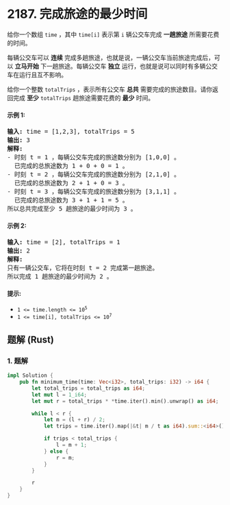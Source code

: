 # 2187. 完成旅途的最少时间
给你一个数组 `time` ，其中 `time[i]` 表示第 `i` 辆公交车完成 **一趟旅途** 所需要花费的时间。

每辆公交车可以 **连续** 完成多趟旅途，也就是说，一辆公交车当前旅途完成后，可以 **立马开始** 下一趟旅途。每辆公交车 **独立** 运行，也就是说可以同时有多辆公交车在运行且互不影响。

给你一个整数 `totalTrips` ，表示所有公交车 **总共** 需要完成的旅途数目。请你返回完成 **至少** `totalTrips` 趟旅途需要花费的 **最少** 时间。

#### 示例 1:
<pre>
<strong>输入:</strong> time = [1,2,3], totalTrips = 5
<strong>输出:</strong> 3
<strong>解释:</strong>
- 时刻 t = 1 ，每辆公交车完成的旅途数分别为 [1,0,0] 。
  已完成的总旅途数为 1 + 0 + 0 = 1 。
- 时刻 t = 2 ，每辆公交车完成的旅途数分别为 [2,1,0] 。
  已完成的总旅途数为 2 + 1 + 0 = 3 。
- 时刻 t = 3 ，每辆公交车完成的旅途数分别为 [3,1,1] 。
  已完成的总旅途数为 3 + 1 + 1 = 5 。
所以总共完成至少 5 趟旅途的最少时间为 3 。
</pre>

#### 示例 2:
<pre>
<strong>输入:</strong> time = [2], totalTrips = 1
<strong>输出:</strong> 2
<strong>解释:</strong>
只有一辆公交车，它将在时刻 t = 2 完成第一趟旅途。
所以完成 1 趟旅途的最少时间为 2 。
</pre>

#### 提示:
* <code>1 <= time.length <= 10<sup>5</sup></code>
* <code>1 <= time[i], totalTrips <= 10<sup>7</sup></code>

## 题解 (Rust)

### 1. 题解
```Rust
impl Solution {
    pub fn minimum_time(time: Vec<i32>, total_trips: i32) -> i64 {
        let total_trips = total_trips as i64;
        let mut l = 1_i64;
        let mut r = total_trips * *time.iter().min().unwrap() as i64;

        while l < r {
            let m = (l + r) / 2;
            let trips = time.iter().map(|&t| m / t as i64).sum::<i64>();

            if trips < total_trips {
                l = m + 1;
            } else {
                r = m;
            }
        }

        r
    }
}
```
